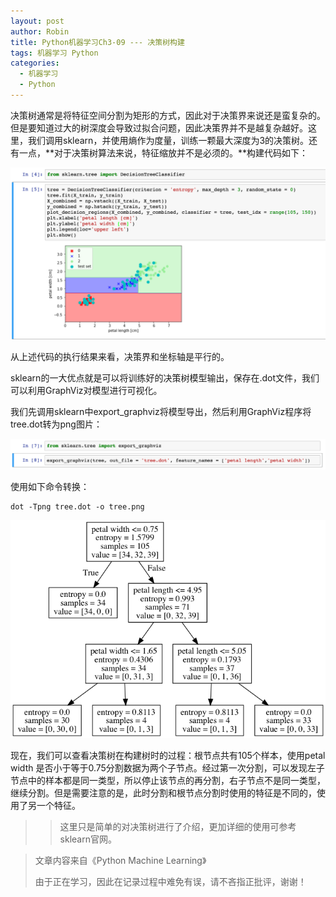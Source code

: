 ```yaml
---
layout: post
author: Robin
title: Python机器学习Ch3-09 --- 决策树构建
tags: 机器学习 Python
categories:
  - 机器学习 
  - Python
---
```


决策树通常是将特征空间分割为矩形的方式，因此对于决策界来说还是蛮复杂的。但是要知道过大的树深度会导致过拟合问题，因此决策界并不是越复杂越好。这里，我们调用sklearn，并使用熵作为度量，训练一颗最大深度为3的决策树。还有一点，**对于决策树算法来说，特征缩放并不是必须的。**构建代码如下：

![](/assets/decision_tree.png)

从上述代码的执行结果来看，决策界和坐标轴是平行的。

sklearn的一大优点就是可以将训练好的决策树模型输出，保存在.dot文件，我们可以利用GraphViz对模型进行可视化。

我们先调用sklearn中export_graphviz将模型导出，然后利用GraphViz程序将tree.dot转为png图片：

![](/assets/export_graphviz.png)

使用如下命令转换：

``` shell
dot -Tpng tree.dot -o tree.png
```

![](/assets/tree.png)

现在，我们可以查看决策树在构建树时的过程：根节点共有105个样本，使用petal width 是否小于等于0.75分割数据为两个子节点。经过第一次分割，可以发现左子节点中的样本都是同一类型，所以停止该节点的再分割，右子节点不是同一类型，继续分割。但是需要注意的是，此时分割和根节点分割时使用的特征是不同的，使用了另一个特征。

>> 这里只是简单的对决策树进行了介绍，更加详细的使用可参考sklearn官网。

> 文章内容来自《Python Machine Learning》
> 
> 由于正在学习，因此在记录过程中难免有误，请不吝指正批评，谢谢！
